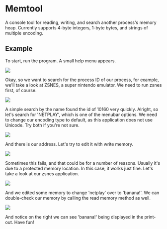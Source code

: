 # Memtool

A console tool for reading, writing, and search another process's memory heap.
Currently supports 4-byte integers, 1-byte bytes, and strings of multiple encoding.

## Example
To start, run the program.  A small help menu appears.

![](http://i.imgur.com/7hPk3qU.png)

Okay, so we want to search for the process ID of our process, for example, we'll take a look at ZSNES, a super nintendo emulator. We need to run zsnes first, of course.

![](http://i.imgur.com/npfRQ4W.png)

A simple search by the name found the id of 10160 very quickly.
Alright, so let's search for 'NETPLAY', which is one of the menubar options. We need to change our encoding type to default, as this application does not use Unicode. Try both if you're not sure.

![](http://i.imgur.com/iUB1vf0.png)

And there is our address.  Let's try to edit it with write memory.

![](http://i.imgur.com/m1ZMkg4.png)

Sometimes this fails, and that could be for a number of reasons. Usually it's due to a protected memory location.
In this case, it works just fine. Let's take a look at our zsnes application.

![](http://i.imgur.com/5rsqBH8.png)

And we edited some memory to change 'netplay' over to 'banana!'.
We can double-check our memory by calling the read memory method as well.

![](http://i.imgur.com/sJNNst6.png)

And notice on the right we can see 'banana!' being displayed in the print-out.
Have fun!

